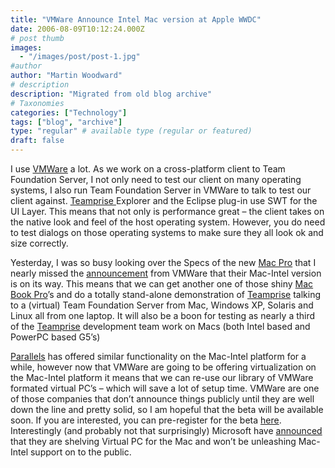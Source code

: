 ```yaml
---
title: "VMWare Announce Intel Mac version at Apple WWDC"
date: 2006-08-09T10:12:24.000Z
# post thumb
images:
  - "/images/post/post-1.jpg"
#author
author: "Martin Woodward"
# description
description: "Migrated from old blog archive"
# Taxonomies
categories: ["Technology"]
tags: ["blog", "archive"]
type: "regular" # available type (regular or featured)
draft: false
---
```


I use [VMWare](http://www.vmware.com/) a lot.  As we work on a cross-platform client to Team Foundation Server, I not only need to test our client on many operating systems, I also run Team Foundation Server in VMWare to talk to test our client against.  [Teamprise](http://www.teamprise.com/)[ ](http://www.teamprise.com/)Explorer and the Eclipse plug-in use SWT for the UI Layer.  This means that not only is performance great – the client takes on the native look and feel of the host operating system.  However, you do need to test dialogs on those operating systems to make sure they all look ok and size correctly.

Yesterday, I was so busy looking over the Specs of the new [Mac Pro](http://www.apple.com/macpro/) that I nearly missed the [announcement](http://www.vmware.com/news/releases/mac.html) from VMWare that their Mac-Intel version is on its way.  This means that we can get another one of those shiny [Mac Book Pro](http://www.apple.com/macbookpro/)’s and do a totally stand-alone demonstration of [Teamprise](http://www.teamprise.com/) talking to a (virtual) Team Foundation Server from Mac, Windows XP, Solaris and Linux all from one laptop.  It will also be a boon for testing as nearly a third of the [Teamprise](http://www.teamprise.com/) development team work on Macs (both Intel based and PowerPC based G5’s)

[Parallels](http://www.parallels.com/) has offered similar functionality on the Mac-Intel platform for a while, however now that VMWare are going to be offering virtualization on the Mac-Intel platform it means that we can re-use our library of VMWare formated virtual PC’s – which will save a lot of setup time.  VMWare are one of those companies that don’t announce things publicly until they are well down the line and pretty solid, so I am hopeful that the beta will be available soon.  If you are interested, you can pre-register for the beta [here](http://vmware.rsc02.net/servlet/campaignrespondent?_ID_=vmwi.1756).  Interestingly (and probably not that surprisingly) Microsoft have [announced](http://news.zdnet.co.uk/software/mac/0,39020393,39280596,00.htm) that they are shelving Virtual PC for the Mac and won’t be unleashing Mac-Intel support on to the public.